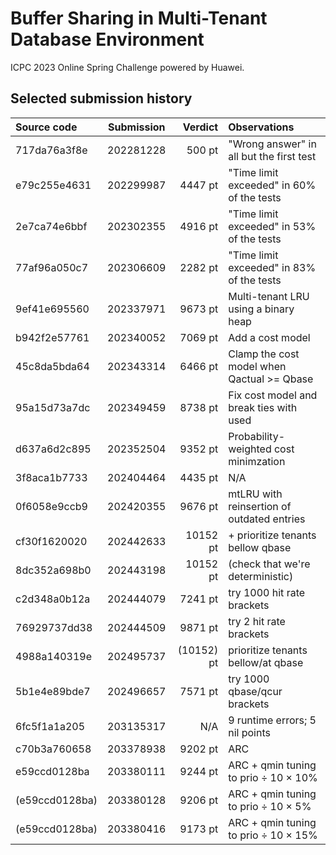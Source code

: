 # Buffer Sharing in Multi-Tenant Database Environment

ICPC 2023 Online Spring Challenge powered by Huawei.

## Selected submission history

| Source code | Submission | Verdict | Observations |
|:--- |:---:| ---:|:--- |
| 717da76a3f8e | 202281228 |    500 pt | "Wrong answer" in all but the first test |
| e79c255e4631 | 202299987 |   4447 pt | "Time limit exceeded" in 60% of the tests |
| 2e7ca74e6bbf | 202302355 |   4916 pt | "Time limit exceeded" in 53% of the tests |
| 77af96a050c7 | 202306609 |   2282 pt | "Time limit exceeded" in 83% of the tests |
| 9ef41e695560 | 202337971 |   9673 pt | Multi-tenant LRU using a binary heap |
| b942f2e57761 | 202340052 |   7069 pt | Add a cost model |
| 45c8da5bda64 | 202343314 |   6466 pt | Clamp the cost model when Qactual >= Qbase |
| 95a15d73a7dc | 202349459 |   8738 pt | Fix cost model and break ties with used |
| d637a6d2c895 | 202352504 |   9352 pt | Probability-weighted cost minimzation |
| 3f8aca1b7733 | 202404464 |   4435 pt | N/A |
| 0f6058e9ccb9 | 202420355 |   9676 pt | mtLRU with reinsertion of outdated entries |
| cf30f1620020 | 202442633 |  10152 pt | + prioritize tenants bellow qbase |
| 8dc352a698b0 | 202443198 |  10152 pt | (check that we're deterministic) |
| c2d348a0b12a | 202444079 |   7241 pt | try 1000 hit rate brackets |
| 76929737dd38 | 202444509 |   9871 pt | try 2 hit rate brackets |
| 4988a140319e | 202495737 |(10152) pt | prioritize tenants bellow/at qbase |
| 5b1e4e89bde7 | 202496657 |   7571 pt | try 1000 qbase/qcur brackets |
| 6fc5f1a1a205 | 203135317 |       N/A | 9 runtime errors; 5 nil points |
| c70b3a760658 | 203378938 |   9202 pt | ARC |
| e59ccd0128ba | 203380111 |   9244 pt | ARC + qmin tuning to prio ÷ 10 × 10% |
|(e59ccd0128ba)| 203380128 |   9206 pt | ARC + qmin tuning to prio ÷ 10 × 5% |
|(e59ccd0128ba)| 203380416 |   9173 pt | ARC + qmin tuning to prio ÷ 10 × 15% |
